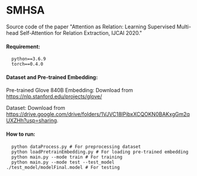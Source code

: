 # SMHSA
Source code of the paper "Attention as Relation: Learning Supervised Multi-head Self-Attention for Relation Extraction, IJCAI 2020."



#### Requirement:

```
  python==3.6.9
  torch==0.4.0
```

#### Dataset and Pre-trained Embedding:
Pre-trained Glove 840B Embedding: Download from https://nlp.stanford.edu/projects/glove/ 

Dataset: Download from https://drive.google.com/drive/folders/1VJVC18lPibxXCQOKN0BAKxgGm2qUXZHh?usp=sharing.


#### How to run:
```
  python dataProcess.py # For preprocessing dataset
  python loadPretrainEmbedding.py # For loading pre-trained embedding 
  python main.py --mode train # For training
  python main.py --mode test --test_model ./test_model/modelFinal.model # For testing
```
